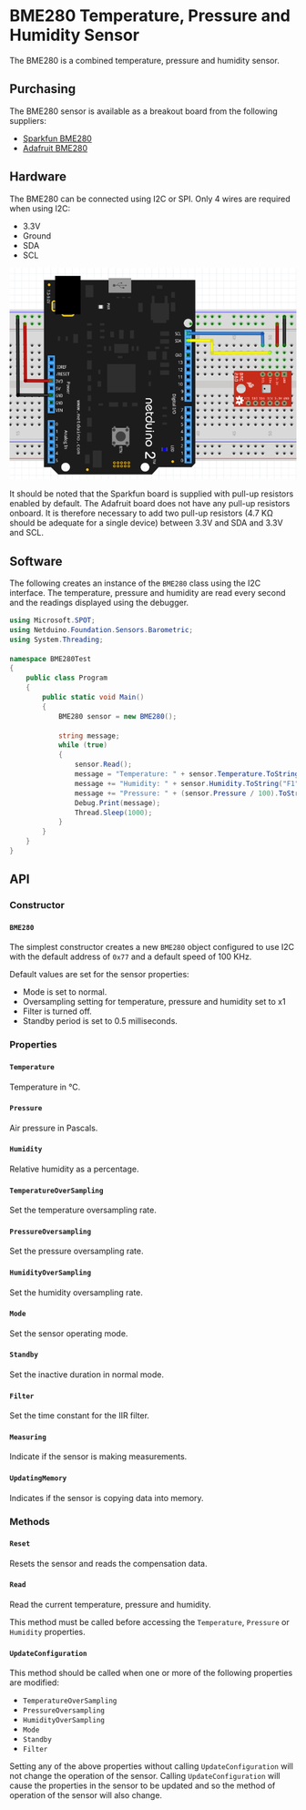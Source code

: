# BME280 Temperature, Pressure and Humidity Sensor

The BME280 is a combined temperature, pressure and humidity sensor.

## Purchasing

The BME280 sensor is available as a breakout board from the following suppliers:

* [Sparkfun BME280](https://www.sparkfun.com/products/13676)
* [Adafruit BME280](https://www.adafruit.com/product/2652)

## Hardware

The BME280 can be connected using I2C or SPI.  Only 4 wires are required when using I2C:

* 3.3V
* Ground
* SDA
* SCL

![BME280 on Breadboard](BME280OnBreadboard.png)

It should be noted that the Sparkfun board is supplied with pull-up resistors enabled by default.  The Adafruit board does not have any pull-up resistors onboard.  It is therefore necessary to add two pull-up resistors (4.7 K&Omega; should be adequate for a single device) between 3.3V and SDA and 3.3V and SCL.

## Software

The following creates an instance of the `BME280` class using the I2C interface.  The temperature, pressure and humidity are read every second and the readings displayed using the debugger.

```csharp
using Microsoft.SPOT;
using Netduino.Foundation.Sensors.Barometric;
using System.Threading;

namespace BME280Test
{
    public class Program
    {
        public static void Main()
        {
            BME280 sensor = new BME280();

            string message;
            while (true)
            {
                sensor.Read();
                message = "Temperature: " + sensor.Temperature.ToString("F1") + " C\n";
                message += "Humidity: " + sensor.Humidity.ToString("F1") + " %\n";
                message += "Pressure: " + (sensor.Pressure / 100).ToString("F0") + " hPa\n\n";
                Debug.Print(message);
                Thread.Sleep(1000);
            }
        }
    }
}
```

## API

### Constructor

#### `BME280`

The simplest constructor creates a new `BME280` object configured to use I2C with the default address of `0x77` and a default speed of 100 KHz.

Default values are set for the sensor properties:

* Mode is set to normal.
* Oversampling setting for temperature, pressure and humidity set to x1
* Filter is turned off.
* Standby period is set to 0.5 milliseconds.

### Properties

#### `Temperature`

Temperature in &deg;C.

#### `Pressure`

Air pressure in Pascals.

#### `Humidity`

Relative humidity as a percentage.

#### `TemperatureOverSampling`

Set the temperature oversampling rate.

#### `PressureOversampling`

Set the pressure oversampling rate.

#### `HumidityOverSampling`

Set the humidity oversampling rate.

#### `Mode`

Set the sensor operating mode.

#### `Standby`

Set the inactive duration in normal mode.

#### `Filter`

Set the time constant for the IIR filter.

#### `Measuring`

Indicate if the sensor is making measurements.

#### `UpdatingMemory`

Indicates if the sensor is copying data into memory.

### Methods

#### `Reset`

Resets the sensor and reads the compensation data.

#### `Read`

Read the current temperature, pressure and humidity.

This method must be called before accessing the `Temperature`, `Pressure` or `Humidity` properties.

#### `UpdateConfiguration`

This method should be called when one or more of the following properties are modified:

* `TemperatureOverSampling`
* `PressureOversampling`
* `HumidityOverSampling`
* `Mode`
* `Standby`
* `Filter`

Setting any of the above properties without calling `UpdateConfiguration` will not change the operation of the sensor.  Calling `UpdateConfiguration` will cause the properties in the sensor to be updated and so the method of operation of the sensor will also change.